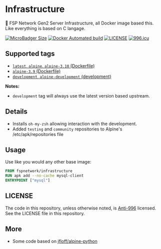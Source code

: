# Infrastructure

🐳 FSP Network Gen2 Server Infrastructure, all Docker image based this. Like everything is based on C langage.

[![MicroBadger Size](https://img.shields.io/microbadger/image-size/fspnetwork/infrastructure.svg?style=flat-square)](https://microbadger.com/#/images/fspnetwork/infrastructure)
[![Docker Automated build](https://img.shields.io/docker/automated/fspnetwork/infrastructure.svg?style=flat-square)](https://hub.docker.com/r/fspnetwork/infrastructure/)
[![LICENSE](https://img.shields.io/badge/license-Anti%20996-blue.svg?style=flat-square)](https://github.com/996icu/996.ICU/blob/master/LICENSE)
[![996.icu](https://img.shields.io/badge/link-996.icu-red.svg?style=flat-square)](https://996.icu)


## Supported tags

- [`latest`, `alpine`, `alpine-3.10` (Dockerfile)](https://github.com/FSPNET/c/blob/master/alpine/3.10/Dockerfile)
- [`alpine-3.9` (Dockerfile)](https://github.com/FSPNET/c/blob/master/alpine/3.9/Dockerfile)
- [`development`, `alpine-development` (development)](https://github.com/FSPNET/c/blob/master/alpine/development/Dockerfile)

**Notes:**
- `development` tag will always use the latest version based upstream.

## Details

- Installs `oh-my-zsh` allowing interaction with the development.
- Added `testing` and `community` repositories to Alpine's /etc/apk/repositories file

## Usage

Use like you would any other base image:

```dockerfile
FROM fspnetwork/infrastructure
RUN apk add --no-cache mysql-client
ENTRYPOINT ["mysql"]
```

## LICENSE

The code in this repository, unless otherwise noted, is [Anti-996](LICENSE) licensed. See the LICENSE file in this repository.

## More

- Some code based on [jfloff/alpine-python](https://github.com/jfloff/alpine-python)

